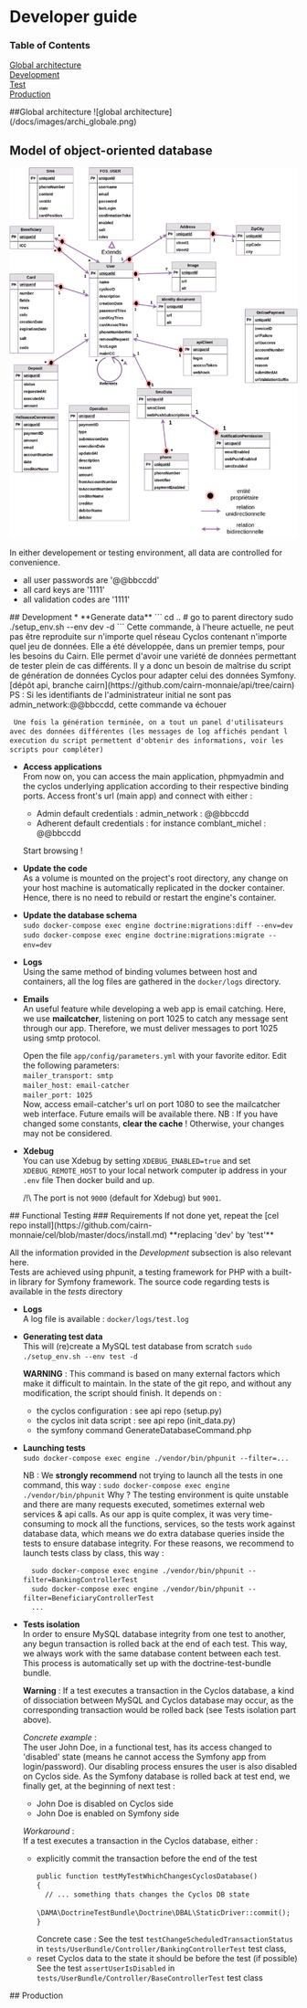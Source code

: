 # Developer guide

### Table of Contents  
[Global architecture](#global-archi)  
[Development](#development)  
[Test](#test)  
[Production](#production)  

<a name="global-archi"/>  
##Global architecture  
![global architecture](/docs/images/archi_globale.png)

## Model of object-oriented database   
![UML](/docs/images/uml.png)

In either developement or testing environment, all data are controlled for convenience.  
  * all user passwords are '@@bbccdd' 
  * all card keys are '1111'  
  * all validation codes are '1111'  

<a name="development"/>  
## Development
 * **Generate data**
     ```
     cd ..                                         # go to parent directory
     sudo ./setup_env.sh --env dev -d
     ```
     Cette commande, à l'heure actuelle,  ne peut pas être reproduite sur n'importe quel réseau Cyclos contenant n'importe quel jeu de données. Elle a été développée, dans un premier temps, pour les besoins du Cairn. Elle permet d'avoir une variété de données permettant de tester plein de cas différents. Il y a donc un besoin de maîtrise du script de génération de données Cyclos pour adapter celui des données Symfony. [dépôt api, branche cairn](https://github.com/cairn-monnaie/api/tree/cairn)  
     PS : Si les identifiants de l'administrateur initial ne sont pas admin_network:@@bbccdd, cette commande va échouer
     
     Une fois la génération terminée, on a tout un panel d'utilisateurs avec des données différentes (les messages de log affichés pendant l execution du script permettent d'obtenir des informations, voir les scripts pour compléter)

 * **Access applications**    
     From now on, you can access the main application, phpmyadmin and the cyclos underlying application according to their respective binding ports.
     Access front's url (main app) and connect with either :
   * Admin default credentials : admin_network : @@bbccdd
   * Adherent default credentials : for instance comblant_michel : @@bbccdd  
  
   Start browsing !

 * **Update the code**  
     As a volume is mounted on the project's root directory, any change on your host machine is automatically replicated in the docker container. Hence, there is no need to rebuild or restart the engine's container.

 * **Update the database schema**  
    `sudo docker-compose exec engine doctrine:migrations:diff --env=dev`  
    `sudo docker-compose exec engine doctrine:migrations:migrate --env=dev`  

 * **Logs**  
     Using the same method of binding volumes between host and containers, all the log files are gathered in the `docker/logs` directory.  
    
 * **Emails**  
    An useful feature while developing a web app is email catching. Here, we use **mailcatcher**, listening on port 1025 to catch any message sent through our app. Therefore, we must deliver messages to port 1025 using smtp protocol.

    Open the file `app/config/parameters.yml` with your favorite editor. 
    Edit the following parameters:  
     `mailer_transport: smtp`  
     `mailer_host: email-catcher`  
     `mailer_port: 1025`    
    Now, access email-catcher's url on port 1080 to see the mailcatcher web interface. Future emails will be available there.
    NB : If you have changed some constants, **clear the cache** ! Otherwise, your changes may not be considered.
 
 * **Xdebug**  
    You can use Xdebug by setting `XDEBUG_ENABLED=true` and set `XDEBUG_REMOTE_HOST` to your local network computer ip address in your `.env` file
    Then docker build and up.
    
    /!\ The port is not `9000` (default for Xdebug) but `9001`.

<a name="test"/>  
## Functional Testing
### Requirements
If not done yet, repeat the [cel repo install](https://github.com/cairn-monnaie/cel/blob/master/docs/install.md) **replacing 'dev' by 'test'**  

 All the information provided in the _Development_ subsection is also relevant here.  
 Tests are achieved using phpunit, a testing framework for PHP with a built-in library for Symfony framework. 
 The source code regarding tests is available in the _tests_ directory

 * **Logs**  
    A log file is available : `docker/logs/test.log`

 * **Generating test data**  
    This will (re)create a MySQL test database from scratch
    `sudo ./setup_env.sh --env test -d`    

    **WARNING** : This command is based on many external factors which make it difficult to maintain. In the state of the git repo, and without any modification, the script should finish. It depends on :
      * the cyclos configuration : see api repo (setup.py)
      * the cyclos init data script  : see api repo (init_data.py)
      * the symfony command GenerateDatabaseCommand.php

 * **Launching tests**  
    `sudo docker-compose exec engine ./vendor/bin/phpunit --filter=...`

    NB : We **strongly recommend** not trying to launch all the tests in one command, this way : 
    `sudo docker-compose exec engine ./vendor/bin/phpunit`
    Why ? The testing environment is quite unstable and there are many requests executed, sometimes external web services & api calls. As our app is quite complex, it was very time-consuming to mock all the functions, services, so the tests work against database data, which means we do extra database queries inside the tests to ensure database integrity.
    For these reasons, we recommend to launch tests class by class, this way :
    ```
      sudo docker-compose exec engine ./vendor/bin/phpunit --filter=BankingControllerTest
      sudo docker-compose exec engine ./vendor/bin/phpunit --filter=BeneficiaryControllerTest
      ...
    ```


 * **Tests isolation**  
    In order to ensure MySQL database integrity from one test to another, any begun transaction is rolled back at the end of each test. This way, we always work with the same database content between each test. This process is automatically set up with the doctrine-test-bundle bundle.  

    **Warning** : If a test executes a transaction in the Cyclos database, a kind of dissociation between MySQL and Cyclos database may occur, as the corresponding transaction would be rolled back (see Tests isolation part above). 
 
     _Concrete example_ :  
     The user John Doe, in a functional test, has its access changed to 'disabled' state (means he cannot access the Symfony app from login/password). Our disabling process ensures the user is also disabled on Cyclos side. As the Symfony database is rolled back at test end, we finally get, at the beginning of next test :
      * John Doe is disabled on Cyclos side
      * John Doe is enabled on Symfony side

     _Workaround_ :  
     If a test executes a transaction in the Cyclos database, either :
     * explicitly commit the transaction before the end of the test 
       ```
       public function testMyTestWhichChangesCyclosDatabase()  
       {   
         // ... something thats changes the Cyclos DB state  
         \DAMA\DoctrineTestBundle\Doctrine\DBAL\StaticDriver::commit();  
       }
       ```
       Concrete case : See the test `testChangeScheduledTransactionStatus` in `tests/UserBundle/Controller/BankingControllerTest` test class, 
     * reset Cyclos data to the state it should be before the test (if possible)
       See the test `assertUserIsDisabled` in `tests/UserBundle/Controller/BaseControllerTest` test class
       
<a name="production"/>  
## Production

